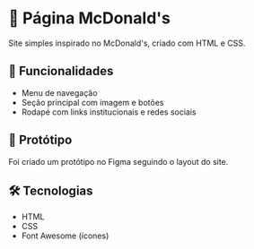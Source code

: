# 🍔 Página McDonald's

Site simples inspirado no McDonald's, criado com HTML e CSS.

## 🚀 Funcionalidades

- Menu de navegação
- Seção principal com imagem e botões
- Rodapé com links institucionais e redes sociais

## 🎨 Protótipo

Foi criado um protótipo no Figma seguindo o layout do site.

## 🛠 Tecnologias

- HTML
- CSS
- Font Awesome (ícones)
